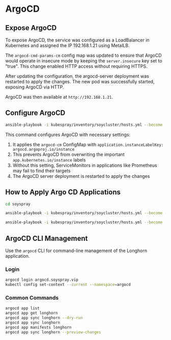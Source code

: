 # ArgoCD

## Expose ArgoCD

To expose ArgoCD, the service was configured as a LoadBalancer in Kubernetes and
assigned the IP 192.168.1.21 using MetalLB.

The `argocd-cmd-params-cm` config map was updated to ensure that ArgoCD would
operate in insecure mode by keeping the `server.insecure` key set to "true". This
change enabled HTTP access without requiring HTTPS.

After updating the configuration, the argocd-server deployment was restarted to
apply the changes. The new pod was successfully started, exposing ArgoCD via
HTTP.

ArgoCD was then available at `http://192.168.1.21`.

## Configure ArgoCD

```sh
ansible-playbook -i kubespray/inventory/soycluster/hosts.yml --become --become-user=root --user ubuntu main.yml --tags argocd
```

This command configures ArgoCD with necessary settings:

1. It applies the `argocd-cm` ConfigMap with `application.instanceLabelKey: argocd.argoproj.io/instance`
2. This prevents ArgoCD from overwriting the important `app.kubernetes.io/instance` labels
3. Without this setting, ServiceMonitors in applications like Prometheus may fail to find their targets
4. The ArgoCD server deployment is restarted to apply the changes

## How to Apply Argo CD Applications

```sh
cd soyspray

ansible-playbook -i kubespray/inventory/soycluster/hosts.yml --become --become-user=root --user ubuntu playbooks/install-k8s-python-libs.yml

ansible-playbook -i kubespray/inventory/soycluster/hosts.yml --become --become-user=root --user ubuntu playbooks/deploy-argocd-apps.yml
```

## ArgoCD CLI Management

Use the `argocd` CLI for command-line management of the Longhorn application.

### Login

```bash
argocd login argocd.soyspray.vip
kubectl config set-context --current --namespace=argocd
```

### Common Commands

```bash
argocd app list
argocd app get longhorn
argocd app sync longhorn --dry-run
argocd app sync longhorn
argocd app manifests longhorn
argocd app sync longhorn --preview-changes
```
